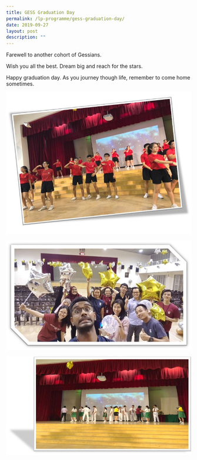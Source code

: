 ```yaml
---
title: GESS Graduation Day
permalink: /lp-programme/gess-graduation-day/
date: 2019-09-27
layout: post
description: ""
---
```

Farewell to another cohort of Gessians.

Wish you all the best. Dream big and reach for the stars.

Happy graduation day. As you journey though life, remember to come home sometimes.

![GESS Graduation Day](/images/GESS-Graduation-1.jpeg)

![GESS Graduation Day](/images/GESS-Graduation-2.jpeg)

![GESS Graduation Day](/images/GESS-Graduation-3.jpeg)